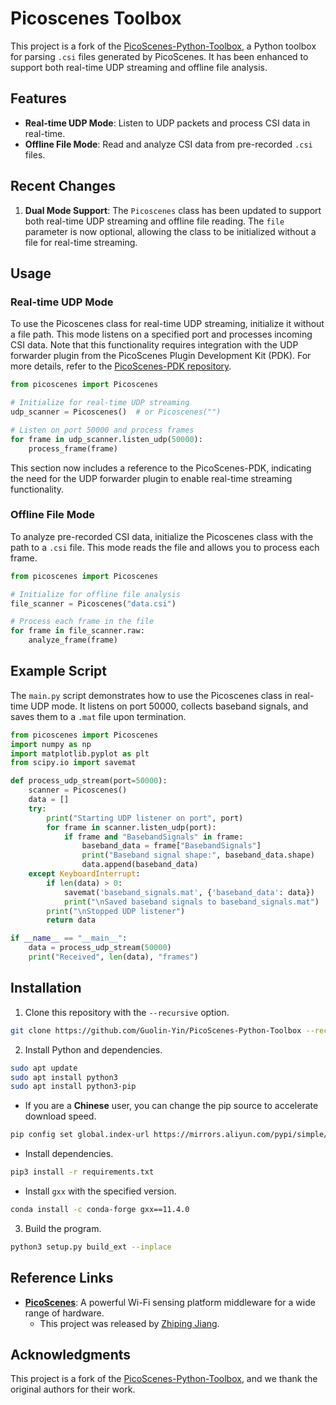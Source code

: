 # Picoscenes Toolbox

This project is a fork of the [PicoScenes-Python-Toolbox](https://github.com/wifisensing/PicoScenes-Python-Toolbox), a Python toolbox for parsing `.csi` files generated by PicoScenes. It has been enhanced to support both real-time UDP streaming and offline file analysis.

## Features

- **Real-time UDP Mode**: Listen to UDP packets and process CSI data in real-time.
- **Offline File Mode**: Read and analyze CSI data from pre-recorded `.csi` files.

## Recent Changes

1. **Dual Mode Support**: The `Picoscenes` class has been updated to support both real-time UDP streaming and offline file reading. The `file` parameter is now optional, allowing the class to be initialized without a file for real-time streaming.


## Usage

### Real-time UDP Mode

To use the Picoscenes class for real-time UDP streaming, initialize it without a file path. This mode listens on a specified port and processes incoming CSI data. Note that this functionality requires integration with the UDP forwarder plugin from the PicoScenes Plugin Development Kit (PDK). For more details, refer to the [PicoScenes-PDK repository](https://github.com/wifisensing/PicoScenes-PDK).

```python
from picoscenes import Picoscenes

# Initialize for real-time UDP streaming
udp_scanner = Picoscenes()  # or Picoscenes("")

# Listen on port 50000 and process frames
for frame in udp_scanner.listen_udp(50000):
    process_frame(frame)
```


This section now includes a reference to the PicoScenes-PDK, indicating the need for the UDP forwarder plugin to enable real-time streaming functionality.

### Offline File Mode

To analyze pre-recorded CSI data, initialize the Picoscenes class with the path to a `.csi` file. This mode reads the file and allows you to process each frame.

```python
from picoscenes import Picoscenes

# Initialize for offline file analysis
file_scanner = Picoscenes("data.csi")

# Process each frame in the file
for frame in file_scanner.raw:
    analyze_frame(frame)
```

## Example Script

The `main.py` script demonstrates how to use the Picoscenes class in real-time UDP mode. It listens on port 50000, collects baseband signals, and saves them to a `.mat` file upon termination.

```python
from picoscenes import Picoscenes
import numpy as np
import matplotlib.pyplot as plt
from scipy.io import savemat

def process_udp_stream(port=50000):
    scanner = Picoscenes()
    data = []
    try:
        print("Starting UDP listener on port", port)
        for frame in scanner.listen_udp(port):
            if frame and "BasebandSignals" in frame:
                baseband_data = frame["BasebandSignals"]
                print("Baseband signal shape:", baseband_data.shape)
                data.append(baseband_data)
    except KeyboardInterrupt:
        if len(data) > 0:
            savemat('baseband_signals.mat', {'baseband_data': data})
            print("\nSaved baseband signals to baseband_signals.mat")
        print("\nStopped UDP listener")
        return data

if __name__ == "__main__":
    data = process_udp_stream(50000)
    print("Received", len(data), "frames")
```

## Installation

1. Clone this repository with the `--recursive` option.

```bash
git clone https://github.com/Guolin-Yin/PicoScenes-Python-Toolbox --recursive
```

2. Install Python and dependencies.

```bash
sudo apt update
sudo apt install python3
sudo apt install python3-pip
```

* If you are a **Chinese** user, you can change the pip source to accelerate download speed.

```bash
pip config set global.index-url https://mirrors.aliyun.com/pypi/simple/
```

* Install dependencies.

```bash
pip3 install -r requirements.txt
```

* Install `gxx` with the specified version.

```bash
conda install -c conda-forge gxx==11.4.0
```
3. Build the program.

```bash
python3 setup.py build_ext --inplace
```

## Reference Links

* **[PicoScenes](https://ps.zpj.io/)**: A powerful Wi-Fi sensing platform middleware for a wide range of hardware.
  * This project was released by [Zhiping Jiang](https://zpj.io/bio/).


## Acknowledgments

This project is a fork of the [PicoScenes-Python-Toolbox](https://github.com/wifisensing/PicoScenes-Python-Toolbox), and we thank the original authors for their work.
